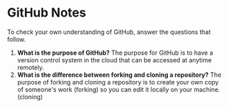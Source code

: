 # GitHub Notes

To check your own understanding of GitHub, answer the questions that follow.

1. **What is the purpose of GitHub?** The purpose for GitHub is to have a version control system in the cloud that can be accessed at anytime remotely.
2. **What is the difference between forking and cloning a repository?** The purpose of forking and cloning a repository is to create your own copy of someone's work (forking) so you can edit it locally on your machine. (cloning)